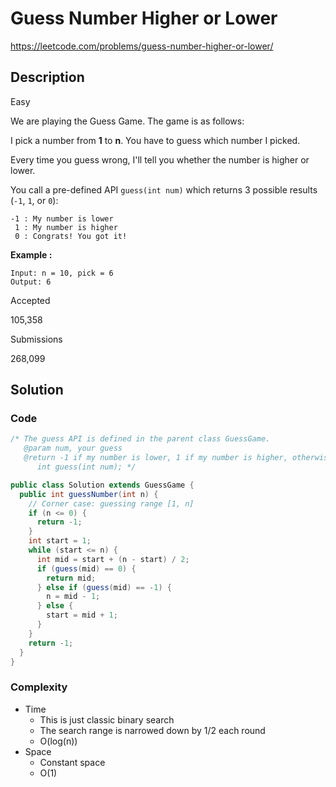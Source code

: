 # Guess Number Higher or Lower

<https://leetcode.com/problems/guess-number-higher-or-lower/>

## Description

Easy

We are playing the Guess Game. The game is as follows:

I pick a number from **1** to **n**. You have to guess which number I picked.

Every time you guess wrong, I'll tell you whether the number is higher or lower.

You call a pre-defined API `guess(int num)` which returns 3 possible results (`-1`, `1`, or `0`):

```
-1 : My number is lower
 1 : My number is higher
 0 : Congrats! You got it!
```

**Example :**

```
Input: n = 10, pick = 6
Output: 6
```

Accepted

105,358

Submissions

268,099

## Solution

### Code

```java
/* The guess API is defined in the parent class GuessGame.
   @param num, your guess
   @return -1 if my number is lower, 1 if my number is higher, otherwise return 0
      int guess(int num); */

public class Solution extends GuessGame {
  public int guessNumber(int n) {
    // Corner case: guessing range [1, n]
    if (n <= 0) {
      return -1;
    }
    int start = 1;
    while (start <= n) {
      int mid = start + (n - start) / 2;
      if (guess(mid) == 0) {
        return mid;
      } else if (guess(mid) == -1) {
        n = mid - 1;
      } else {
        start = mid + 1;
      }
    }
    return -1;
  }
}
```

### Complexity

- Time
  - This is just classic binary search
  - The search range is narrowed down by 1/2 each round
  - O(log(n))
- Space
  - Constant space
  - O(1)